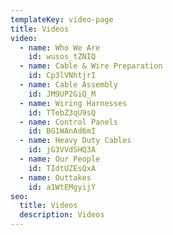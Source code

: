 ```yaml
---
templateKey: video-page
title: Videos
video:
  - name: Who We Are
    id: wusos_tZNIQ
  - name: Cable & Wire Preparation
    id: Cp3lVNhtjrI
  - name: Cable Assembly
    id: JM9UP2GiQ_M
  - name: Wiring Harnesses
    id: TTebZ3qU9sQ
  - name: Control Panels
    id: BG1WAnAd6mI
  - name: Heavy Duty Cables
    id: jG3VVdSHQ3A
  - name: Our People
    id: TIdtUZEsQxA
  - name: Outtakes
    id: a1WtEMgyijY
seo:
  title: Videos
  description: Videos
---
```

